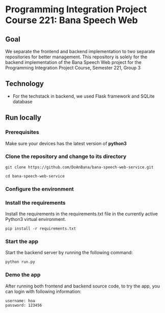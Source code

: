 # Programming Integration Project Course 221: Bana Speech Web

## Goal
We separate the frontend and backend implementation to two separate repositories for better management. This repository is solely for the backend implementation of the Bana Speech Web project for the Programming Integration Project Course, Semester 221, Group 3

## Technology
- For the techstack in backend, we used Flask framework and SQLite database

## Run locally
### Prerequisites
Make sure your devices has the latest version of **python3**
### Clone the repository and change to its directory
```{bash}
git clone https://github.com/DoAnBana/bana-speech-web-service.git
```

```{bash}
cd bana-speech-web-service
```

### Configure the environment


### Install the requirements
Install the requirements in the requirements.txt file in the currently active Python3 virtual environment.
```{bash}
pip install -r requirements.txt
```

### Start the app
Start the backend server by running the following command:
```{bash}
python run.py
```

### Demo the app
After running both frontend and backend source code, to try the app, you can login with following information:
```
username: hoa
password: 123456
```
